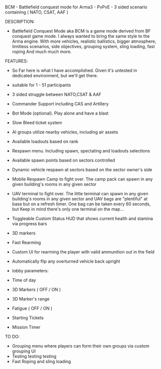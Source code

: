 BCM - Battlefield conquest mode for Arma3 - PvPvE - 3 sided scenario containing ( NATO, CSAT, AAF )

DESCRIPTION:

- Battlefield Conquest Mode aka BCM is a game mode derived from BF conquest game mode. I always wanted to bring the same style to the Arma engine. With more vehicles, realistic ballistics, bigger atmosphere, limitless scenarios, side objectives, grouping system, sling loading, fast roping And much much more.


FEATURES:

* So Far here is what I have accomplished. Given it's untested in dedicated environment, but we'll get there.

- suitable for 1 - 51 participants
- 3 sided struggle between NATO,CSAT & AAF
- Commander Support including CAS and Artillery
- Bot Mode (optional). Play alone and have a blast
- Slow Bleed ticket system
- AI groups utilize nearby vehicles, including air assets
- Available loadouts based on rank
- Respawn menu. Including spawn, spectating and loadouts selections
- Available spawn points based on sectors controlled
- Dynamic vehicle respawn at sectors based on the sector owner's side
- Mobile Respawn Camp to fight over. The camp pack can spawn in any given building's rooms in any given sector
- UAV terminal to fight over. The little terminal can spawn in any given building's rooms in any given sector and UAV bags are "plentiful" at base but on a refresh timer. One bag can be taken every 60 seconds, but Keep in mind there's only one terminal on the map...
- Toggleable Custom Status HUD that shows current health and stamina via progress bars
- 3D markers 
- Fast Rearming
- Custom UI for rearming the player with valid ammunition out in the field 
- Automatically flip any overturned vehicle back upright

- lobby parameters:
- Time of day
- 3D Markers ( OFF / ON )
- 3D Marker's range
- Fatigue ( OFF / ON )
- Starting Tickets
- Mission Timer 

TO DO:

- Grouping menu where players can form their own groups via custom grouping UI
- Testing testing testing
- Fast Roping and sling loading


